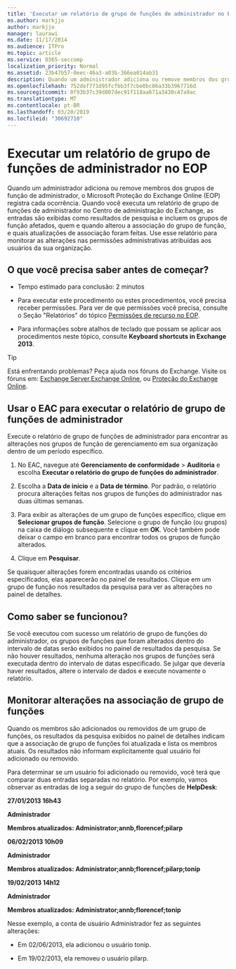```yaml
---
title: 'Executar um relatório de grupo de funções de administrador no EOP '
ms.author: markjjo
author: markjjo
manager: laurawi
ms.date: 11/17/2014
ms.audience: ITPro
ms.topic: article
ms.service: O365-seccomp
localization_priority: Normal
ms.assetid: 23b47b57-0eec-46a3-a03b-366ea014ab31
description: Quando um administrador adiciona ou remove membros dos grupos de função de administrador, o Microsoft Proteção do Exchange Online (EOP) registra cada ocorrência.
ms.openlocfilehash: 752def771d95fcfbb3f7cbe0bc86a33b3967716d
ms.sourcegitcommit: 0f93b37c39d807dec91f118aa671a3430c47a9ac
ms.translationtype: MT
ms.contentlocale: pt-BR
ms.lasthandoff: 03/20/2019
ms.locfileid: "30692710"
---
```

# <a name="run-an-administrator-role-group-report-in-eop"></a>Executar um relatório de grupo de funções de administrador no EOP 

 Quando um administrador adiciona ou remove membros dos grupos de função de administrador, o Microsoft Proteção do Exchange Online (EOP) registra cada ocorrência. Quando você executa um relatório de grupo de funções de administrador no Centro de administração do Exchange, as entradas são exibidas como resultados de pesquisa e incluem os grupos de função afetados, quem e quando alterou a associação do grupo de função, e quais atualizações de associação foram feitas. Use esse relatório para monitorar as alterações nas permissões administrativas atribuídas aos usuários da sua organização.
  
## <a name="what-do-you-need-to-know-before-you-begin"></a>O que você precisa saber antes de começar?

- Tempo estimado para conclusão: 2 minutos
    
- Para executar este procedimento ou estes procedimentos, você precisa receber permissões. Para ver de que permissões você precisa, consulte o Seção "Relatórios" do tópico [Permissões de recurso no EOP](feature-permissions-in-eop.md). 
    
- Para informações sobre atalhos de teclado que possam se aplicar aos procedimentos neste tópico, consulte **Keyboard shortcuts in Exchange 2013**.
    
> [!TIP]
> Está enfrentando problemas? Peça ajuda nos fóruns do Exchange. Visite os fóruns em: [Exchange Server](https://go.microsoft.com/fwlink/p/?linkId=60612),[Exchange Online](https://go.microsoft.com/fwlink/p/?linkId=267542), ou [Proteção do Exchange Online](https://go.microsoft.com/fwlink/p/?linkId=285351). 
  
## <a name="use-the-eac-to-run-an-administrator-role-group-report"></a>Usar o EAC para executar o relatório de grupo de funções de administrador

Execute o relatório de grupo de funções de administrador para encontrar as alterações nos grupos de função de gerenciamento em sua organização dentro de um período específico.
  
1. No EAC, navegue até **Gerenciamento de conformidade** \> **Auditoria** e escolha **Executar o relatório do grupo de funções do administrador**.
    
2. Escolha a **Data de início** e a **Data de término**. Por padrão, o relatório procura alterações feitas nos grupos de funções do administrador nas duas últimas semanas.
    
3. Para exibir as alterações de um grupo de funções específico, clique em **Selecionar grupos de função**. Selecione o grupo de função (ou grupos) na caixa de diálogo subsequente e clique em **OK**. Você também pode deixar o campo em branco para encontrar todos os grupos de função alterados.
    
4. Clique em **Pesquisar**.
    
Se quaisquer alterações forem encontradas usando os critérios especificados, elas aparecerão no painel de resultados. Clique em um grupo de função nos resultados da pesquisa para ver as alterações no painel de detalhes.
  
## <a name="how-do-you-know-this-worked"></a>Como saber se funcionou?

Se você executou com sucesso um relatório de grupo de funções do administrador, os grupos de funções que foram alterados dentro do intervalo de datas serão exibidos no painel de resultados da pesquisa. Se não houver resultados, nenhuma alteração nos grupos de funções será executada dentro do intervalo de datas especificado. Se julgar que deveria haver resultados, altere o intervalo de dados e execute novamente o relatório.
  
## <a name="monitor-changes-to-role-group-membership"></a>Monitorar alterações na associação de grupo de funções

Quando os membros são adicionados ou removidos de um grupo de funções, os resultados da pesquisa exibidos no painel de detalhes indicam que a associação de grupo de funções foi atualizada e lista os membros atuais. Os resultados não informam explicitamente qual usuário foi adicionado ou removido.
  
Para determinar se um usuário foi adicionado ou removido, você terá que comparar duas entradas separadas no relatório. Por exemplo, vamos observar as entradas de log a seguir do grupo de funções de **HelpDesk**: 
  
 **27/01/2013 16h43**
  
 **Administrador**
  
 **Membros atualizados: Administrator;annb,florencef;pilarp**
  
 **06/02/2013 10h09**
  
 **Administrador**
  
 **Membros atualizados: Administrator;annb;florencef;pilarp;tonip**
  
 **19/02/2013 14h12**
  
 **Administrador**
  
 **Membros atualizados: Administrator;annb;florencef;tonip**
  
Nesse exemplo, a conta de usuário Administrador fez as seguintes alterações:
  
- Em 02/06/2013, ela adicionou o usuário tonip.
    
- Em 19/02/2013, ela removeu o usuário pilarp.
    

